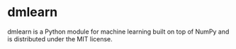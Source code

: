 # dmlearn
dmlearn is a Python module for machine learning built on top of NumPy and is distributed under the MIT license.
